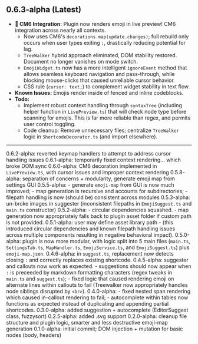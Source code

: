 ## 0.6.3-alpha (Latest)

- **🚀 CM6 Integration:** Plugin now renders emoji in live preview! CM6 integration across nearly all contexts.
  - Now uses CM6's `decorations.map(update.changes)`; full rebuild only occurs when user types exiting `:`, drastically reducing potential for lag.
  - `TreeWalker` hybrid approach eliminated, DOM stability restored. Document no longer vanishes on mode switch.
  - `EmojiWidget.ts` now has a more intelligent `ignoreEvent` method that allows seamless keyboard navigation and pass-through, while blocking mouse-clicks that caused unreliable cursor behavior.
  - CSS rule (`cursor: text;`) to complement widget stability in text flow.
- **Known Issues:** Emojis render inside of fenced and inline codeblocks.
- **Todo:**
  - Implement robust context handling through `syntaxTree` (including helper function in `LivePreview.ts`) that will check node type before scanning for emojis. This is far more reliable than regex, and permits user control toggling.
  - Code cleanup: Remove unnecessary files; centralize `TreeWalker` logic in `ShortcodeDecorator.ts` (and import elsewhere).

---

0.6.2-alpha: reverted keymap handlers to attempt to address cursor handling issues
0.6.1-alpha: temporarily fixed context rendering... which broke DOM sync
0.6.0-alpha: CM6 decoration implemented in `LivePreview.ts`, with cursor issues and improper context rendering
0.5.8-alpha: separation of concerns + modularity, generate emoji map from settings GUI
0.5.5-alpha: - generate `emoji-map` from GUI is now much improved; - map generation is recursive and accounts for subdirectories; - filepath handling is now (should be) consistent across modules
0.5.3-alpha: un-broke images in suggester (inconsistent filepaths in `EmojiSuggest.ts` and `main.ts` constructor)
0.5.2-alpha: - circular dependencies squashed. - map generation now appropriately falls back to plugin asset folder if custom path is not provided.
0.5.1-alpha: user may define asset library path - (this introduced circular dependencies and known filepath handling issues across multiple components resulting in negative behavioral impact).
0.5.0-alpha: plugin is now more modular, with logic split into 5 main files (`main.ts`, `SettingsTab.ts`, `MapHandler.ts`, `EmojiService.ts`, and `EmojiSuggest.ts`) plus `emoji-map.json`.
0.4.6-alpha: in `suggest.ts`, replacement now detects closing `:` and correctly replaces existing shortcode.
0.4.5-alpha: suggester and callouts now work as expected. - suggestions should now appear when `:` is preceeded by markdown formatting characters (regex tweaks in `main.ts` and `suggest.ts`); - fixed logic that caused rendering emoji on alternate lines within callouts to fail (Treewalker now appropriately handles node siblings disrupted by `<br>`).
0.4.0-alpha: - fixed nested span rendering which caused in-callout rendering to fail; - autocomplete within tables now functions as expected instead of duplicating and appending partial shortcodes.
0.3.0-alpha: added suggestion + autocomplete (EditorSuggest class, fuzzysort)
0.2.5-alpha: added .svg support
0.2.0-alpha: cleanup file structure and plugin logic, smarter and less destructive emoji-map generation
0.1.0-alpha: initial commit; DOM injection + mutation for basic nodes (body, headers)

